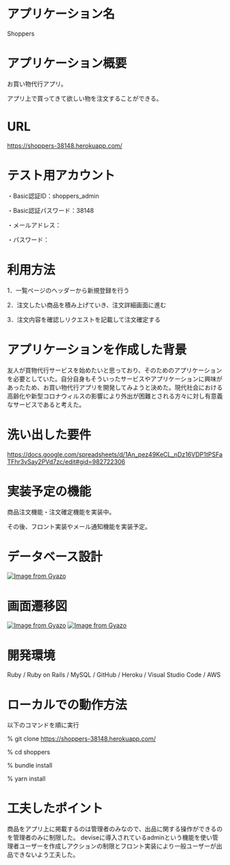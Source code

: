 # アプリケーション名
Shoppers

# アプリケーション概要
お買い物代行アプリ。

アプリ上で買ってきて欲しい物を注文することができる。

# URL
https://shoppers-38148.herokuapp.com/

# テスト用アカウント
・Basic認証ID：shoppers_admin

・Basic認証パスワード：38148

・メールアドレス：

・パスワード：

# 利用方法
1．一覧ページのヘッダーから新規登録を行う

2．注文したい商品を積み上げていき、注文詳細画面に進む

3．注文内容を確認しリクエストを記載して注文確定する

# アプリケーションを作成した背景
友人が買物代行サービスを始めたいと思っており、そのためのアプリケーションを必要としていた。自分自身もそういったサービスやアプリケーションに興味があったため、お買い物代行アプリを開発してみようと決めた。現代社会における高齢化や新型コロナウィルスの影響により外出が困難とされる方々に対し有意義なサービスであると考えた。

# 洗い出した要件
https://docs.google.com/spreadsheets/d/1An_pez49KeCL_nDz16VDP1tPSFaTFhr3vSay2PVd7zc/edit#gid=982722306

<!-- # 実装した機能についての画像やGIFおよびその説明 -->

# 実装予定の機能
商品注文機能・注文確定機能を実装中。

その後、フロント実装やメール通知機能を実装予定。

# データベース設計

[![Image from Gyazo](https://i.gyazo.com/3ada22eb80bda206e916f41052e26053.png)](https://gyazo.com/3ada22eb80bda206e916f41052e26053)

# 画面遷移図

[![Image from Gyazo](https://i.gyazo.com/8a37894cd7c182f1688b47bf3a98e3cd.png)](https://gyazo.com/8a37894cd7c182f1688b47bf3a98e3cd)
[![Image from Gyazo](https://i.gyazo.com/f5c09859f57dc30bc4cc0d5917a3b19d.png)](https://gyazo.com/f5c09859f57dc30bc4cc0d5917a3b19d)

# 開発環境
Ruby / Ruby on Rails / MySQL / GitHub / Heroku / Visual Studio Code / AWS

# ローカルでの動作方法
以下のコマンドを順に実行

% git clone https://shoppers-38148.herokuapp.com/

% cd shoppers

% bundle install

% yarn install

# 工夫したポイント
商品をアプリ上に掲載するのは管理者のみなので、出品に関する操作ができるのを管理者のみに制限した。
deviseに導入されているadminという機能を使い管理者ユーザーを作成しアクションの制限とフロント実装により一般ユーザーが出品できないよう工夫した。